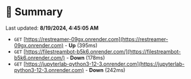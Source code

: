 # 📖 Summary
Last updated: **8/19/2024, 4:45:05 AM**

- `GET` [https://restreamer-09gx.onrender.com](https://restreamer-09gx.onrender.com) - **Up** (395ms)
- `GET` [https://filestreambot-b5k6.onrender.com/](https://filestreambot-b5k6.onrender.com/) - **Down** (178ms)
- `GET` [https://jupyterlab-python3-12-3.onrender.com](https://jupyterlab-python3-12-3.onrender.com) - **Down** (242ms)
